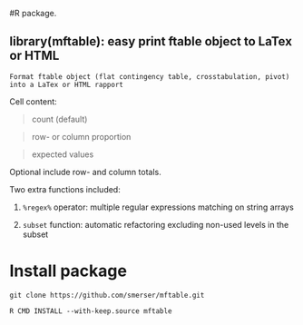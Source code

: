 #R package.
## library(mftable): easy print ftable object to LaTex or HTML

```
Format ftable object (flat contingency table, crosstabulation, pivot) into a LaTex or HTML rapport
```

Cell content:

> count (default) 

> row- or column proportion

> expected values

Optional include row- and column totals.

Two extra functions included:

1. `%regex%` operator: multiple regular expressions matching on string arrays

2. `subset` function: automatic refactoring excluding non-used levels in the subset

# Install package
```
git clone https://github.com/smerser/mftable.git

R CMD INSTALL --with-keep.source mftable
```
